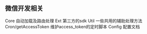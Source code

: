 ##  微信开发相关

Core   自动加载及路由处理
Ext      第三方的sdk
Util     一些共用的辅助处理方法
Cron/getAccessToken  维护access_token的定时脚本
Config 配置文档